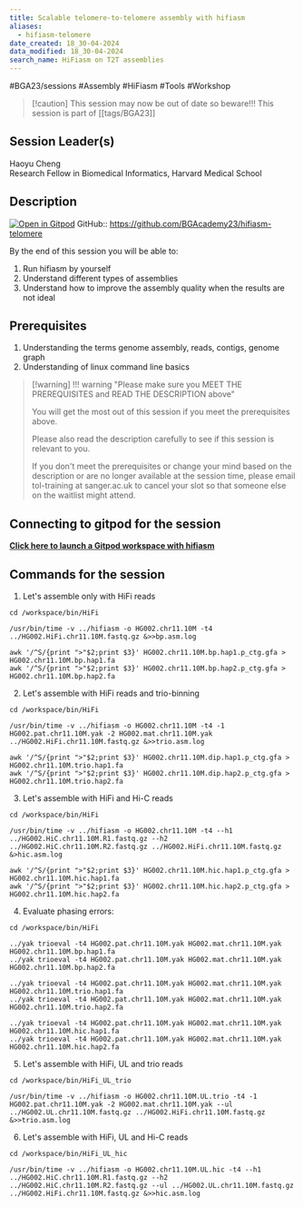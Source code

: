 ```yaml
---
title: Scalable telomere-to-telomere assembly with hifiasm
aliases:
  - hifiasm-telomere
date_created: 18_30-04-2024
data_modified: 18_30-04-2024
search_name: HiFiasm on T2T assemblies
---
```

#BGA23/sessions #Assembly #HiFiasm #Tools #Workshop

> [!caution] This session may now be out of date so beware!!!
> This session is part of  [[tags/BGA23]]

## Session Leader(s)

Haoyu Cheng  
Research Fellow in Biomedical Informatics, Harvard Medical School

## Description
[![Open in Gitpod](https://gitpod.io/button/open-in-gitpod.svg)](https://gitpod.io/#https://github.com/BGAcademy23/hifiasm-telomere)
GitHub:: https://github.com/BGAcademy23/hifiasm-telomere

By the end of this session you will be able to:

1. Run hifiasm by yourself
2. Understand different types of assemblies
3. Understand how to improve the assembly quality when the results are not ideal

## Prerequisites

1. Understanding the terms genome assembly, reads, contigs, genome graph
2. Understanding of linux command line basics

> [!warning] !!! warning "Please make sure you MEET THE PREREQUISITES and READ THE DESCRIPTION above"
> 
> You will get the most out of this session if you meet the prerequisites above.
> 
> Please also read the description carefully to see if this session is relevant to you.
> 
> If you don't meet the prerequisites or change your mind based on the description or are no longer available at the session time, please email tol-training at sanger.ac.uk to cancel your slot so that someone else on the waitlist might attend.
> 
## Connecting to gitpod for the session

**[Click here to launch a Gitpod workspace with hifiasm](https://gitpod.io/#https://github.com/BGAcademy23/hifiasm-telomere)**


## Commands for the session

1. Let's assemble only with HiFi reads
   
```
cd /workspace/bin/HiFi

/usr/bin/time -v ../hifiasm -o HG002.chr11.10M -t4 ../HG002.HiFi.chr11.10M.fastq.gz &>>bp.asm.log

awk '/^S/{print ">"$2;print $3}' HG002.chr11.10M.bp.hap1.p_ctg.gfa > HG002.chr11.10M.bp.hap1.fa
awk '/^S/{print ">"$2;print $3}' HG002.chr11.10M.bp.hap2.p_ctg.gfa > HG002.chr11.10M.bp.hap2.fa

```

2. Let's assemble with HiFi reads and trio-binning 

```
cd /workspace/bin/HiFi

/usr/bin/time -v ../hifiasm -o HG002.chr11.10M -t4 -1 HG002.pat.chr11.10M.yak -2 HG002.mat.chr11.10M.yak ../HG002.HiFi.chr11.10M.fastq.gz &>>trio.asm.log

awk '/^S/{print ">"$2;print $3}' HG002.chr11.10M.dip.hap1.p_ctg.gfa > HG002.chr11.10M.trio.hap1.fa
awk '/^S/{print ">"$2;print $3}' HG002.chr11.10M.dip.hap2.p_ctg.gfa > HG002.chr11.10M.trio.hap2.fa

```

3. Let's assemble with HiFi and Hi-C reads

```
cd /workspace/bin/HiFi

/usr/bin/time -v ../hifiasm -o HG002.chr11.10M -t4 --h1 ../HG002.HiC.chr11.10M.R1.fastq.gz --h2 ../HG002.HiC.chr11.10M.R2.fastq.gz ../HG002.HiFi.chr11.10M.fastq.gz &>hic.asm.log

awk '/^S/{print ">"$2;print $3}' HG002.chr11.10M.hic.hap1.p_ctg.gfa > HG002.chr11.10M.hic.hap1.fa
awk '/^S/{print ">"$2;print $3}' HG002.chr11.10M.hic.hap2.p_ctg.gfa > HG002.chr11.10M.hic.hap2.fa

```

4. Evaluate phasing errors:

```
cd /workspace/bin/HiFi

../yak trioeval -t4 HG002.pat.chr11.10M.yak HG002.mat.chr11.10M.yak HG002.chr11.10M.bp.hap1.fa
../yak trioeval -t4 HG002.pat.chr11.10M.yak HG002.mat.chr11.10M.yak HG002.chr11.10M.bp.hap2.fa

../yak trioeval -t4 HG002.pat.chr11.10M.yak HG002.mat.chr11.10M.yak HG002.chr11.10M.trio.hap1.fa
../yak trioeval -t4 HG002.pat.chr11.10M.yak HG002.mat.chr11.10M.yak HG002.chr11.10M.trio.hap2.fa

../yak trioeval -t4 HG002.pat.chr11.10M.yak HG002.mat.chr11.10M.yak HG002.chr11.10M.hic.hap1.fa
../yak trioeval -t4 HG002.pat.chr11.10M.yak HG002.mat.chr11.10M.yak HG002.chr11.10M.hic.hap2.fa

```

5. Let's assemble with HiFi, UL and trio reads

```
cd /workspace/bin/HiFi_UL_trio

/usr/bin/time -v ../hifiasm -o HG002.chr11.10M.UL.trio -t4 -1 HG002.pat.chr11.10M.yak -2 HG002.mat.chr11.10M.yak --ul ../HG002.UL.chr11.10M.fastq.gz ../HG002.HiFi.chr11.10M.fastq.gz &>>trio.asm.log

```

6. Let's assemble with HiFi, UL and Hi-C reads

```
cd /workspace/bin/HiFi_UL_hic

/usr/bin/time -v ../hifiasm -o HG002.chr11.10M.UL.hic -t4 --h1 ../HG002.HiC.chr11.10M.R1.fastq.gz --h2 ../HG002.HiC.chr11.10M.R2.fastq.gz --ul ../HG002.UL.chr11.10M.fastq.gz ../HG002.HiFi.chr11.10M.fastq.gz &>>hic.asm.log

```
